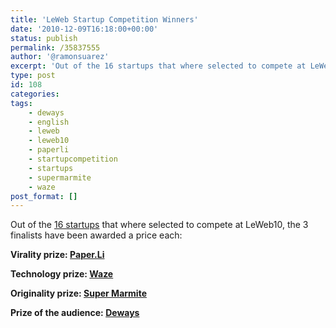```yaml
---
title: 'LeWeb Startup Competition Winners'
date: '2010-12-09T16:18:00+00:00'
status: publish
permalink: /35837555
author: '@ramonsuarez'
excerpt: 'Out of the 16 startups that where selected to compete at LeWeb10, the 3 finalists have been awarded a price each: Virality prize: Paper.Li Technology prize: Waze Originality prize: Super Marmite Prize of the audience: Deways'
type: post
id: 108
categories:
tags:
    - deways
    - english
    - leweb
    - leweb10
    - paperli
    - startupcompetition
    - startups
    - supermarmite
    - waze
post_format: []
---
```

Out of the [16 startups](http://loogic.com/16-startups-en-la-competicion-de-leweb-ninguna-espanola/ "startups finalistas leweb10") that where selected to compete at LeWeb10, the 3 finalists have been awarded a price each:

**Virality prize: [Paper.Li](http://paper.li/)**

**Technology prize: [Waze](http://world.waze.com/)**

**Originality prize: [Super Marmite](http://www.super-marmite.com/)**

**Prize of the audience: [Deways](http://www.deways.fr/ "Deways, compartir coche")**